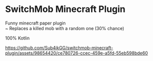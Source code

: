 # SwitchMob Minecraft Plugin
Funny minecraft paper plugin  
~ Replaces a killed mob with a random one (30% chance)  

100% Kotlin

https://github.com/Sub4ikGG/switchmob-minecraft-plugin/assets/98654420/ce780726-ccec-459e-a5fd-55eb598bde60


